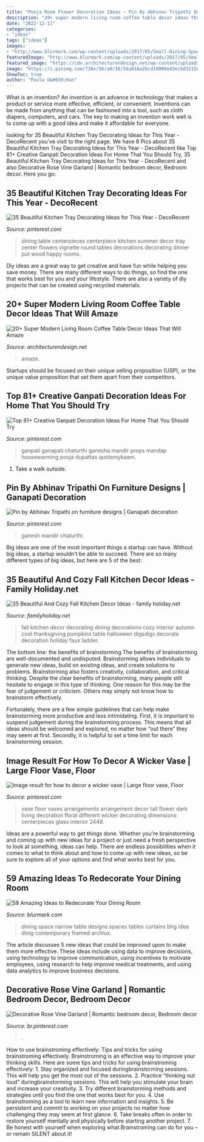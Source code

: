 ```yaml
---
title: "Pooja Room Flower Decoration Ideas ~ Pin By Abhinav Tripathi On Furniture Designs"
description: "20+ super modern living room coffee table decor ideas that will amaze"
date: "2022-12-11"
categories:
- "ideas"
tags: ["ideas"]
images:
- "http://www.blurmark.com/wp-content/uploads/2017/05/Small-Dining-Space-With-Colored-Curtains.jpg"
featuredImage: "http://www.blurmark.com/wp-content/uploads/2017/05/Small-Dining-Space-With-Colored-Curtains.jpg"
featured_image: "https://cdn.architecturendesign.net/wp-content/uploads/2015/11/AD-17-beautiful-lliving-room-decor.jpg"
image: "https://i.pinimg.com/736x/56/a0/16/56a016a2bcd10000e43ecbd32150ecd1.jpg"
ShowToc: true
author: "Paula O&#039;Kon"
---
```



What is an invention?
An invention is an advance in technology that makes a product or service more effective, efficient, or convenient. Inventions can be made from anything that can be fashioned into a tool, such as cloth diapers, computers, and cars. The key to making an invention work well is to come up with a good idea and make it affordable for everyone.

	

		
looking for 35 Beautiful Kitchen Tray Decorating Ideas for This Year - DecoRecent you've visit to the right page. We have 8 Pics about 35 Beautiful Kitchen Tray Decorating Ideas for This Year - DecoRecent like Top 81+ Creative Ganpati Decoration Ideas For Home That You Should Try, 35 Beautiful Kitchen Tray Decorating Ideas for This Year - DecoRecent and also Decorative Rose Vine Garland | Romantic bedroom decor, Bedroom decor. Here you go:
		
    
## 35 Beautiful Kitchen Tray Decorating Ideas For This Year - DecoRecent

<img loading=lazy src="https://i.pinimg.com/736x/86/26/26/8626269a143bc7fe4bc654b65d1cc260.jpg" onerror="this.onerror=null;this.src='https://tse3.mm.bing.net/th?id=OIP.cERaTZsCBo0u7sRkEzAQLQHaLM&amp;pid=15.1';" alt="35 Beautiful Kitchen Tray Decorating Ideas for This Year - DecoRecent">

_Source: pinterest.com_

>dining table centerpieces centerpiece kitchen summer decor tray center flowers vignette round tables decorations decorating dinner put wood happy rooms. 

	

Diy ideas are a great way to get creative and have fun while helping you save money. There are many different ways to do things, so find the one that works best for you and your lifestyle. There are also a variety of diy projects that can be created using recycled materials.

    
## 20+ Super Modern Living Room Coffee Table Decor Ideas That Will Amaze

<img loading=lazy src="https://cdn.architecturendesign.net/wp-content/uploads/2015/11/AD-17-beautiful-lliving-room-decor.jpg" onerror="this.onerror=null;this.src='https://tse1.mm.bing.net/th?id=OIP.ydp9eb_ccBowX5VD0UsOgQHaLH&amp;pid=15.1';" alt="20+ Super Modern Living Room Coffee Table Decor Ideas That Will Amaze">

_Source: architecturendesign.net_

>amaze. 

	

Startups should be focused on their unique selling proposition (USP), or the unique value proposition that set them apart from their competitors.

    
## Top 81+ Creative Ganpati Decoration Ideas For Home That You Should Try

<img loading=lazy src="https://i.pinimg.com/736x/56/a0/16/56a016a2bcd10000e43ecbd32150ecd1.jpg" onerror="this.onerror=null;this.src='https://tse4.mm.bing.net/th?id=OIP.FK54irNqjOeZen1ql9BB-QHaJ4&amp;pid=15.1';" alt="Top 81+ Creative Ganpati Decoration Ideas For Home That You Should Try">

_Source: pinterest.com_

>ganpati ganapati chaturthi ganesha mandir props mandap housewarming pooja dupattas quotemykaam. 

	

1. Take a walk outside.

    
## Pin By Abhinav Tripathi On Furniture Designs | Ganapati Decoration

<img loading=lazy src="https://i.pinimg.com/736x/a1/72/2e/a1722eb85737d4c89e29df395726209b.jpg" onerror="this.onerror=null;this.src='https://tse4.mm.bing.net/th?id=OIP.JvpbuIiA9-roUup7zNRMfwAAAA&amp;pid=15.1';" alt="Pin by Abhinav Tripathi on furniture designs | Ganapati decoration">

_Source: pinterest.com_

>ganesh mandir chaturthi. 

	

Big ideas are one of the most important things a startup can have. Without big ideas, a startup wouldn't be able to succeed. There are so many different types of big ideas, but here are 5 of the best: 

    
## 35 Beautiful And Cozy Fall Kitchen Decor Ideas - Family Holiday.net

<img loading=lazy src="http://www.familyholiday.net/wp-content/uploads/2013/09/Beautiful-And-Cozy-Fall-Kitchen-Decor-Ideas_36.jpg" onerror="this.onerror=null;this.src='https://tse1.mm.bing.net/th?id=OIP.JGoygu7RvTc3GhEKCf9PSQHaLG&amp;pid=15.1';" alt="35 Beautiful And Cozy Fall Kitchen Decor Ideas - family holiday.net">

_Source: familyholiday.net_

>fall kitchen decor decorating dining decorations cozy interior autumn cool thanksgiving pumpkins table halloween digsdigs decorate decoration holiday faux ladder. 

	

The bottom line: the benefits of brainstorming
The benefits of brainstorming are well-documented and undisputed. Brainstorming allows individuals to generate new ideas, build on existing ideas, and create solutions to problems. Brainstorming also fosters creativity, collaboration, and critical thinking.
Despite the clear benefits of brainstorming, many people still hesitate to engage in this type of thinking. One reason for this may be the fear of judgement or criticism. Others may simply not know how to brainstorm effectively.

Fortunately, there are a few simple guidelines that can help make brainstorming more productive and less intimidating. First, it is important to suspend judgement during the brainstorming process. This means that all ideas should be welcomed and explored, no matter how “out there” they may seem at first. Secondly, it is helpful to set a time limit for each brainstorming session.

    
## Image Result For How To Decor A Wicker Vase | Large Floor Vase, Floor

<img loading=lazy src="https://i.pinimg.com/736x/c4/b1/81/c4b181b64df454e6a2bd01b5d3f79471.jpg" onerror="this.onerror=null;this.src='https://tse4.mm.bing.net/th?id=OIP.SOdLX89lNX2Wplk419UTRwHaJ3&amp;pid=15.1';" alt="Image result for how to decor a wicker vase | Large floor vase, Floor">

_Source: pinterest.com_

>vase floor vases arrangements arrangement decor tall flower dark living decoration floral different wicker decorating dimensions centerpieces glass interior 2448. 

	

Ideas are a powerful way to get things done. Whether you're brainstorming and coming up with new ideas for a project or just need a fresh perspective to look at something, ideas can help. There are endless possibilities when it comes to what to think about and how to come up with new ideas, so be sure to explore all of your options and find what works best for you.

    
## 59 Amazing Ideas To Redecorate Your Dining Room

<img loading=lazy src="http://www.blurmark.com/wp-content/uploads/2017/05/Small-Dining-Space-With-Colored-Curtains.jpg" onerror="this.onerror=null;this.src='https://tse4.mm.bing.net/th?id=OIP.RQkoA0pbfHJae2Mk4mJQvQHaJ5&amp;pid=15.1';" alt="59 Amazing Ideas to Redecorate Your Dining Room">

_Source: blurmark.com_

>dining space narrow table designs spaces tables curtains bhg idea dinig contemporary framed archlux. 

	

The article discusses 5 new ideas that could be improved upon to make them more effective. These ideas include using data to improve decisions, using technology to improve communication, using incentives to motivate employees, using research to help improve medical treatments, and using data analytics to improve business decisions.

    
## Decorative Rose Vine Garland | Romantic Bedroom Decor, Bedroom Decor

<img loading=lazy src="https://i.pinimg.com/736x/ed/39/b9/ed39b9558b5fb173a69f8ae6d19561df.jpg" onerror="this.onerror=null;this.src='https://tse4.mm.bing.net/th?id=OIP.y3A7-tbsHOw9vutsTuEEUgHaLH&amp;pid=15.1';" alt="Decorative Rose Vine Garland | Romantic bedroom decor, Bedroom decor">

_Source: br.pinterest.com_

>. 

	

How to use brainstroming effectively: Tips and tricks for using brainstroming effectively.
Brainstroming is an effective way to improve your thinking skills. Here are some tips and tricks for using brainstroming effectively: 1. Stay organized and focused duringbrainstorming sessions. This will help you get the most out of the sessions. 2. Practice “thinking out loud” duringbrainstorming sessions. This will help you stimulate your brain and increase your creativity. 3. Try different brainstorming methods and strategies until you find the one that works best for you. 4. Use brainstroming as a tool to learn new information and insights. 5. Be persistent and commit to working on your projects no matter how challenging they may seem at first glance. 6. Take breaks often in order to restore yourself mentally and physically before starting another project. 7. Be honest with yourself when exploring what Brainstroming can do for you – or remain SILENT about it!

